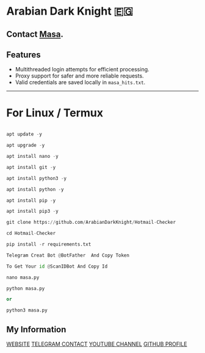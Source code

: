 # Arabian Dark Knight 🇪🇬

Contact [Masa](https://t.me/DarkKnightArabian).
---
## Features
- Multithreaded login attempts for efficient processing.
- Proxy support for safer and more reliable requests.
- Valid credentials are saved locally in `masa_hits.txt`.
---

# For Linux / Termux

```python

apt update -y

apt upgrade -y

apt install nano -y

apt install git -y

apt install python3 -y

apt install python -y

apt install pip -y

apt install pip3 -y

git clone https://github.com/ArabianDarkKnight/Hotmail-Checker

cd Hotmail-Checker

pip install -r requirements.txt

Telegram Creat Bot @BotFather  And Copy Token

To Get Your id @ScanIDBot And Copy Id

nano masa.py 

python masa.py

or 

python3 masa.py
```
## My Information

[WEBSITE](http://www.arabiandarkknight.giize.com)
[TELEGRAM CONTACT](https://t.me/DarkKnightArabian)
[YOUTUBE CHANNEL](https://t.me/ArabianDarkKnight)
[GITHUB PROFILE](https://github.com/ArabianDarkKnight)
